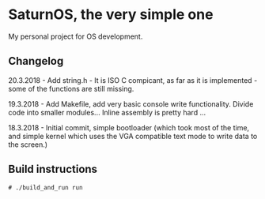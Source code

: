 # SaturnOS, the very simple one

My personal project for OS development. 

## Changelog

20.3.2018 - Add string.h - It is ISO C compicant, as far as it is implemented - 
some of the functions are still missing.

19.3.2018 - Add Makefile, add very basic console write functionality. 
Divide code into smaller modules... Inline assembly is pretty hard ...

18.3.2018 - Initial commit, simple bootloader (which took most of the 
time, and simple kernel which uses the VGA compatible text mode to 
write data to the screen.)

## Build instructions

` # ./build_and_run run `
